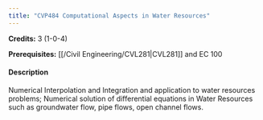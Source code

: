 ```yaml
---
title: "CVP484 Computational Aspects in Water Resources"
---
```

**Credits:** 3 (1-0-4)

**Prerequisites:** [[/Civil Engineering/CVL281|CVL281]] and EC 100

#### Description
Numerical Interpolation and Integration and application to water resources problems; Numerical solution of differential equations in Water Resources such as groundwater flow, pipe flows, open channel flows.